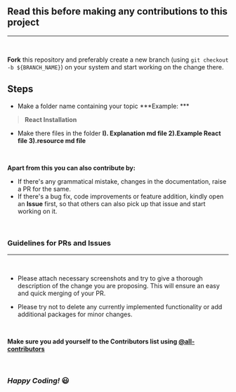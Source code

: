## Read this before making any contributions to this project
---
<br>

**Fork** this repository and preferably create a new branch (using ```git checkout -b ${BRANCH_NAME}```) on your system and start working on the change there.

## Steps
 - Make a folder name containing your topic ***Example: ***

> **React Installation**
 - Make there files in the folder 
     **I). Explanation md file
       2).Example React file
       3).resource md file**


<br>

**Apart from this you can also contribute by:**

- If there's any grammatical mistake, changes in the documentation, raise a PR for the same.
- If there's a bug fix, code improvements or feature addition, kindly open an **Issue** first, so that others can also pick up that issue and start working on it.

<br>

### Guidelines for PRs and Issues
---
<br>

- Please attach necessary screenshots and try to give a thorough description of the change you are proposing. This will ensure an easy and quick merging of your PR.

- Please try not to delete any currently implemented functionality or add additional packages for minor changes.

<br>

**Make sure you add yourself to the Contributors list using [@all-contributors](https://github.com/all-contributors/all-contributors)**

<br>

### *Happy Coding!* 😃
